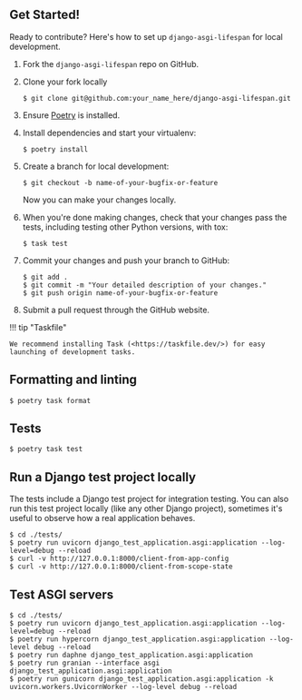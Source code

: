 ## Get Started!

Ready to contribute? Here's how to set up `django-asgi-lifespan` for local development.

1. Fork the `django-asgi-lifespan` repo on GitHub.
2. Clone your fork locally

    ```
    $ git clone git@github.com:your_name_here/django-asgi-lifespan.git
    ```

3. Ensure [Poetry](https://python-poetry.org/docs/) is installed.
4. Install dependencies and start your virtualenv:

    ```
    $ poetry install
    ```

5. Create a branch for local development:

    ```
    $ git checkout -b name-of-your-bugfix-or-feature
    ```

   Now you can make your changes locally.

6. When you're done making changes, check that your changes pass the
   tests, including testing other Python versions, with tox:

    ```
    $ task test
    ```

7. Commit your changes and push your branch to GitHub:

    ```
    $ git add .
    $ git commit -m "Your detailed description of your changes."
    $ git push origin name-of-your-bugfix-or-feature
    ```

8. Submit a pull request through the GitHub website.

!!! tip "Taskfile"

    We recommend installing Task (<https://taskfile.dev/>) for easy launching of development tasks.

## Formatting and linting

```
$ poetry task format
```

## Tests

```
$ poetry task test
```

## Run a Django test project locally

The tests include a Django test project for integration testing. You can also run this test project locally (like any other Django project), sometimes it's useful to observe how a real application behaves.

```
$ cd ./tests/
$ poetry run uvicorn django_test_application.asgi:application --log-level=debug --reload
$ curl -v http://127.0.0.1:8000/client-from-app-config
$ curl -v http://127.0.0.1:8000/client-from-scope-state
```

## Test ASGI servers

```
$ cd ./tests/
$ poetry run uvicorn django_test_application.asgi:application --log-level=debug --reload
$ poetry run hypercorn django_test_application.asgi:application --log-level debug --reload
$ poetry run daphne django_test_application.asgi:application
$ poetry run granian --interface asgi django_test_application.asgi:application
$ poetry run gunicorn django_test_application.asgi:application -k uvicorn.workers.UvicornWorker --log-level debug --reload
```

